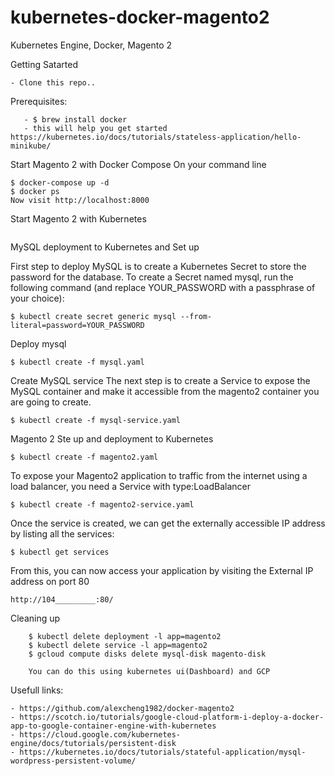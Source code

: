# kubernetes-docker-magento2
Kubernetes Engine, Docker, Magento 2

Getting Satarted
```
- Clone this repo..
```
Prerequisites:
```- Install Docker: https://www.docker.com  
   - $ brew install docker
   - this will help you get started https://kubernetes.io/docs/tutorials/stateless-application/hello-minikube/

```
Start Magento 2 with Docker Compose
On your command line
```
$ docker-compose up -d
$ docker ps
Now visit http://localhost:8000
```
Start Magento 2 with Kubernetes
```(by now, you have installed kubectl and minikube, if not please check here:https://kubernetes.io/docs/tutorials/stateless-application/hello-minikube/)
```
MySQL deployment to Kubernetes and Set up

First step to deploy MySQL is to create a Kubernetes Secret to store the password for the database. To create a Secret named mysql, run the following command (and replace YOUR_PASSWORD with a passphrase of your choice):
```
$ kubectl create secret generic mysql --from-literal=password=YOUR_PASSWORD
```
Deploy mysql
```
$ kubectl create -f mysql.yaml
```
Create MySQL service
The next step is to create a Service to expose the MySQL container and make it accessible from the magento2 container you are going to create.
```
$ kubectl create -f mysql-service.yaml
```

Magento 2 Ste up and deployment to Kubernetes
```
$ kubectl create -f magento2.yaml
```
To expose your Magento2 application to traffic from the internet using a load balancer, you need a Service with type:LoadBalancer
```
$ kubectl create -f magento2-service.yaml
```
Once the service is created, we can get the externally accessible IP address by listing all the services:
```
$ kubectl get services
```

From this, you can now access your application by visiting the External IP address on port 80
```
http://104_________:80/
```
Cleaning up
``` $ kubectl delete secret  mysql
    $ kubectl delete deployment -l app=magento2
    $ kubectl delete service -l app=magento2
    $ gcloud compute disks delete mysql-disk magento-disk

    You can do this using kubernetes ui(Dashboard) and GCP
```
Usefull links:
```
- https://github.com/alexcheng1982/docker-magento2
- https://scotch.io/tutorials/google-cloud-platform-i-deploy-a-docker-app-to-google-container-engine-with-kubernetes
- https://cloud.google.com/kubernetes-engine/docs/tutorials/persistent-disk
- https://kubernetes.io/docs/tutorials/stateful-application/mysql-wordpress-persistent-volume/
```
